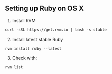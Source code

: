## Setting up Ruby on OS X

1. Install RVM
```
curl -sSL https://get.rvm.io | bash -s stable
```
2. Install latest stable Ruby
```
rvm install ruby --latest
```
3. Check with: 
```
rvm list
```